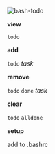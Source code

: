 ![bash-todo](https://user-images.githubusercontent.com/8680290/110555305-5de6e080-810a-11eb-8a87-0b61c84c4a77.png)

**view**

``todo``

**add**

``todo`` *task*

**remove**

``todo`` ``done`` *task*

**clear**

``todo`` ``alldone``

**setup**

add to .bashrc
